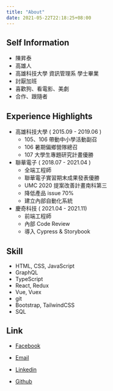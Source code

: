 ```yaml
---
title: "About"
date: 2021-05-22T22:18:25+08:00
---
```


## Self Information

- 陳昇泰
- 高雄人
- 高雄科技大學 資訊管理系 學士畢業
- 討厭加班
- 喜歡狗、看電影、美劇
- 合作、跟隨者

## Experience Highlights

- 高雄科技大學 ( 2015.09 - 2019.06 )
    - 105、106 帶動中小學活動副召
    - 106 暑期偏鄉營隊總召
    - 107 大學生專題研究計畫優勝
- 聯華電子 ( 2018.07 - 2021.04 )
    - 全端工程師
    - 聯華電子實習期末成果發表優勝
    - UMC 2020 提案改善計畫南科第三
    - 降低產品 issue 70%
    - 建立內部自動化系統
- 慶奇科技 ( 2021.04 -  2021.11)
    - 前端工程師
    - 內部 Code Review
    - 導入 Cypress & Storybook

## Skill

- HTML, CSS, JavaScript
- GraphQL
- TypeScript
- React, Redux
- Vue, Vuex
- git
- Bootstrap, TailwindCSS
- SQL

## Link

- [Facebook](https://www.facebook.com/profile.php?id=100000612690305)

- [Email](mailto:tp6gw94@gmail.com)

- [Linkedin](https://www.linkedin.com/in/cshengtai6/)

- [Github](https://github.com/tp6gw94)